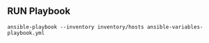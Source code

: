 
    

 






## RUN Playbook

```
ansible-playbook --inventory inventory/hosts ansible-variables-playbook.yml

```

